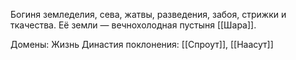 Богиня земледелия, сева, жатвы, разведения, забоя, стрижки и ткачества. Её земли — вечнохолодная пустыня [[Шара]].

Домены: Жизнь
Династия поклонения: [[Спроут]], [[Наасут]]